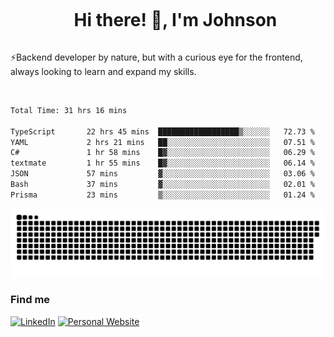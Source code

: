 <div id="user-content-toc">
  <ul align="center">
    <summary><h1 style="display: inline-block">Hi there! 👋, I'm Johnson</h1></summary>
  </ul>
</div>

⚡Backend developer by nature, but with a curious eye for the frontend, always looking to learn and expand my skills.

<br>


<!--START_SECTION:waka-->

```txt
Total Time: 31 hrs 16 mins

TypeScript       22 hrs 45 mins  ██████████████████▒░░░░░░   72.73 %
YAML             2 hrs 21 mins   ██░░░░░░░░░░░░░░░░░░░░░░░   07.51 %
C#               1 hr 58 mins    █▓░░░░░░░░░░░░░░░░░░░░░░░   06.29 %
textmate         1 hr 55 mins    █▓░░░░░░░░░░░░░░░░░░░░░░░   06.14 %
JSON             57 mins         ▓░░░░░░░░░░░░░░░░░░░░░░░░   03.06 %
Bash             37 mins         ▓░░░░░░░░░░░░░░░░░░░░░░░░   02.01 %
Prisma           23 mins         ▒░░░░░░░░░░░░░░░░░░░░░░░░   01.24 %
```

<!--END_SECTION:waka-->

<picture>
  <source  srcset="https://github.com/joshwambere/joshwambere/blob/output/github-contribution-grid-snake-dark.svg?palette=github-dark">
  <source  srcset="https://github.com/joshwambere/joshwambere/blob/output/github-contribution-grid-snake.svg">
  <img alt="github contribution grid snake animation" src="https://github.com/joshwambere/joshwambere/blob/output/github-contribution-grid-snake.svg">
</picture>

### Find me
<a href="https://www.linkedin.com/in/dusabe-johnson" target="_blank"><img src="https://img.shields.io/badge/LinkedIn-%230077B5.svg?&style=flat&logo=linkedin&logoColor=white" alt="LinkedIn"></a>
‎‎ [![Personal Website](https://img.shields.io/badge/visit-Johnsonis.me-blue)](https://johnsonis.me/)
